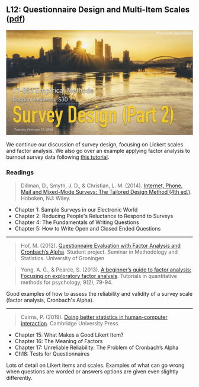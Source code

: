 ## L12: Questionnaire Design and Multi-Item Scales ([pdf](../slides/12-survey-design-pt2.pdf))

[![Lecture12-Survey-Design](../assets/images/12-surveys-pt2.jpg)](../slides/12-survey-design-pt2.pdf)

We continue our discussion of survey design, focusing on Lickert scales and factor analysis. We also go over an example applying factor analysis to burnout survey data following [this tutorial](https://rpubs.com/kiffercard/Essentials-for-Analyzing-Survey-Data-Using-R).


### Readings

> Dillman, D., Smyth, J. D., & Christian, L. M. (2014). [Internet, Phone, Mail and Mixed-Mode Surveys: The Tailored Design Method (4th ed.)](https://www.google.com/books/edition/Internet_Phone_Mail_and_Mixed_Mode_Surve/fhQNBAAAQBAJ?hl=en&gbpv=1&dq=Internet,+Phone,+Mail+and+Mixed-Mode+Surveys:+The+Tailored+Design+Method&pg=PR11&printsec=frontcover). Hoboken, NJ: Wiley.

- Chapter 1: Sample Surveys in our Electronic World
- Chapter 2: Reducing People's Reluctance to Respond to Surveys 
- Chapter 4: The Fundamentals of Writing Questions
- Chapter 5: How to Write Open and Closed Ended Questions

---
> Hof, M. (2012). [Questionnaire Evaluation with Factor Analysis and Cronbach’s Alpha](http://www.let.rug.nl/nerbonne/teach/rema-stats-meth-seminar/student-papers/MHof-QuestionnaireEvaluation-2012-Cronbach-FactAnalysis.pdf). Student project. Seminar in Methodology and Statistics. University of Groningen

> Yong, A. G., & Pearce, S. (2013). [A beginner’s guide to factor analysis: Focusing on exploratory factor analysis](https://sites.ualberta.ca/~lkgray/uploads/7/3/6/2/7362679/exploratoryfactoranalysis.pdf). Tutorials in quantitative methods for psychology, 9(2), 79-94.

Good examples of how to assess the reliability and validity of a survey scale (factor analysis, Cronbach's Alpha).

---
> Cairns, P. (2019). [Doing better statistics in human-computer interaction](https://www.google.com/books/edition/Doing_Better_Statistics_in_Human_Compute/-5CFDwAAQBAJ?hl=en&gbpv=1&dq=Doing+better+statistics+in+human-computer+interaction&pg=PR11&printsec=frontcover). Cambridge University Press.

- Chapter 15: What Makes a Good Likert Item?
- Chapter 16: The Meaning of Factors
- Chapter 17: Unreliable Reliability: The Problem of Cronbach’s Alpha 
- Ch18: Tests for Questionnaires

Lots of detail on Likert items and scales. Examples of what can go wrong when questions are worded or answers options are given even slightly differently.